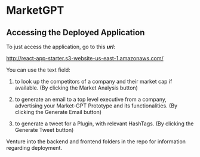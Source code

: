 # MarketGPT

## Accessing the Deployed Application
To just access the application, go to this ***url***:

<http://react-app-starter.s3-website-us-east-1.amazonaws.com/>

You can use the text field:

1. to look up the competitors of a company and their market cap if available. (By clicking the Market Analysis button)

2. to generate an email to a top level executive from a company, advertising your Market-GPT Prototype and its functionalities. (By clicking the Generate Email button)

3. to generate a tweet for a Plugin, with relevant HashTags. (By clicking the Generate Tweet button)


Venture into the backend and frontend folders in the repo for information regarding deployment.
